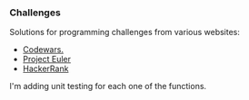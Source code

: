 ### Challenges

Solutions for programming challenges from various websites:

- [Codewars.](https://www.codewars.com/users/mlc-d)
- [Project Euler](https://projecteuler.net)
- [HackerRank](https://www.hackerrank.com/)

I'm adding unit testing for each one of the functions.

